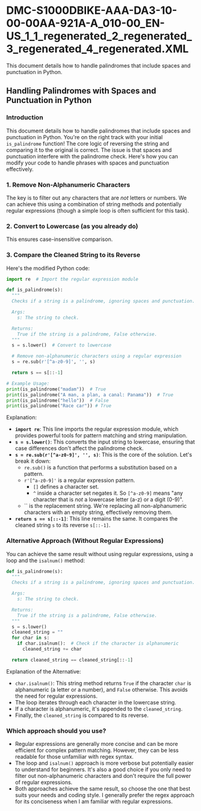 # DMC-S1000DBIKE-AAA-DA3-10-00-00AA-921A-A_010-00_EN-US_1_1_regenerated_2_regenerated_3_regenerated_4_regenerated.XML

This document details how to handle palindromes that include spaces and punctuation in Python.

## Handling Palindromes with Spaces and Punctuation in Python

### Introduction

This document details how to handle palindromes that include spaces and punctuation in Python. You're on the right track with your initial `is_palindrome` function! The core logic of reversing the string and comparing it to the original is correct. The issue is that spaces and punctuation interfere with the palindrome check. Here's how you can modify your code to handle phrases with spaces and punctuation effectively.

### 1. Remove Non-Alphanumeric Characters

The key is to filter out any characters that are *not* letters or numbers. We can achieve this using a combination of string methods and potentially regular expressions (though a simple loop is often sufficient for this task).

### 2. Convert to Lowercase (as you already do)

This ensures case-insensitive comparison.

### 3. Compare the Cleaned String to its Reverse

Here's the modified Python code:

```python
import re  # Import the regular expression module

def is_palindrome(s):
  """
  Checks if a string is a palindrome, ignoring spaces and punctuation.

  Args:
    s: The string to check.

  Returns:
    True if the string is a palindrome, False otherwise.
  """
  s = s.lower()  # Convert to lowercase

  # Remove non-alphanumeric characters using a regular expression
  s = re.sub(r'[^a-z0-9]', '', s)

  return s == s[::-1]

# Example Usage:
print(is_palindrome("madam"))  # True
print(is_palindrome("A man, a plan, a canal: Panama"))  # True
print(is_palindrome("hello"))  # False
print(is_palindrome("Race car")) # True
```

Explanation:

*   **`import re`**: This line imports the regular expression module, which provides powerful tools for pattern matching and string manipulation.
*   **`s = s.lower()`**: This converts the input string to lowercase, ensuring that case differences don't affect the palindrome check.
*   **`s = re.sub(r'[^a-z0-9]', '', s)`**: This is the core of the solution. Let's break it down:
    *   `re.sub()` is a function that performs a substitution based on a pattern.
    *   `r'[^a-z0-9]'` is a regular expression pattern.
        *   `[]` defines a character set.
        *   `^` inside a character set negates it. So `[^a-z0-9]` means "any character that is *not* a lowercase letter (a-z) or a digit (0-9)".
    *   `` is the replacement string. We're replacing all non-alphanumeric characters with an empty string, effectively removing them.
*   **`return s == s[::-1]`**: This line remains the same. It compares the cleaned string `s` to its reverse `s[::-1]`.

### Alternative Approach (Without Regular Expressions)

You can achieve the same result without using regular expressions, using a loop and the `isalnum()` method:

```python
def is_palindrome(s):
  """
  Checks if a string is a palindrome, ignoring spaces and punctuation.

  Args:
    s: The string to check.

  Returns:
    True if the string is a palindrome, False otherwise.
  """
  s = s.lower()
  cleaned_string = ""
  for char in s:
    if char.isalnum():  # Check if the character is alphanumeric
      cleaned_string += char

  return cleaned_string == cleaned_string[::-1]
```

Explanation of the Alternative:

*   `char.isalnum()`: This string method returns `True` if the character `char` is alphanumeric (a letter or a number), and `False` otherwise. This avoids the need for regular expressions.
*   The loop iterates through each character in the lowercase string.
*   If a character is alphanumeric, it's appended to the `cleaned_string`.
*   Finally, the `cleaned_string` is compared to its reverse.

### Which approach should you use?

*   Regular expressions are generally more concise and can be more efficient for complex pattern matching. However, they can be less readable for those unfamiliar with regex syntax.
*   The loop and `isalnum()` approach is more verbose but potentially easier to understand for beginners. It's also a good choice if you only need to filter out non-alphanumeric characters and don't require the full power of regular expressions.
*   Both approaches achieve the same result, so choose the one that best suits your needs and coding style. I generally prefer the regex approach for its conciseness when I am familiar with regular expressions.